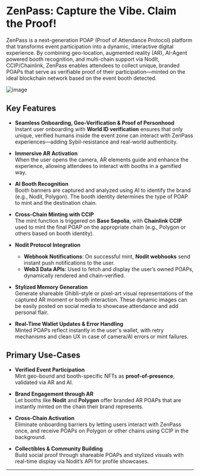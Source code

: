 # ZenPass: Capture the Vibe. Claim the Proof!

ZenPass is a next-generation POAP (Proof of Attendance Protocol) platform that transforms event participation into a dynamic, interactive digital experience. By combining geo-location, augmented reality (AR), AI-Agent powered booth recognition, and multi-chain support via NodIt, CCIP/Chainlink, ZenPass enables attendees to collect unique, branded POAPs that serve as verifiable proof of their participation—minted on the ideal blockchain network based on the event booth detected.

![image](https://github.com/user-attachments/assets/4d8194a9-5716-4ef6-ae63-def239355bcc)

## Key Features

- **Seamless Onboarding, Geo-Verification & Proof of Personhood**  
  Instant user onboarding with **World ID verification** ensures that only unique, verified humans inside the event zone can interact with ZenPass experiences—adding Sybil-resistance and real-world authenticity.

- **Immersive AR Activation**  
  When the user opens the camera, AR elements guide and enhance the experience, allowing attendees to interact with booths in a gamified way.

- **AI Booth Recognition**  
  Booth banners are captured and analyzed using AI to identify the brand (e.g., Nodit, Polygon). The booth identity determines the type of POAP to mint and the destination chain.

- **Cross-Chain Minting with CCIP**  
  The mint function is triggered on **Base Sepolia**, with **Chainlink CCIP** used to mint the final POAP on the appropriate chain (e.g., Polygon or others based on booth identity).

- **Nodit Protocol Integration**
  - **Webhook Notifications**: On successful mint, **Nodit webhooks** send instant push notifications to the user.
  - **Web3 Data APIs**: Used to fetch and display the user’s owned POAPs, dynamically rendered and chain-verified.

- **Stylized Memory Generation**  
  Generate shareable Ghibli-style or pixel-art visual representations of the captured AR moment or booth interaction. These dynamic images can be easily posted on social media to showcase attendance and add personal flair.

- **Real-Time Wallet Updates & Error Handling**  
  Minted POAPs reflect instantly in the user's wallet, with retry mechanisms and clean UX in case of camera/AI errors or mint failures.

## Primary Use-Cases

- **Verified Event Participation**  
  Mint geo-bound and booth-specific NFTs as **proof-of-presence**, validated via AR and AI.

- **Brand Engagement through AR**  
  Let booths like **Nodit** and **Polygon** offer branded AR POAPs that are instantly minted on the chain their brand represents.

- **Cross-Chain Activation**  
  Eliminate onboarding barriers by letting users interact with ZenPass once, and receive POAPs on Polygon or other chains using CCIP in the background.

- **Collectibles & Community Building**  
  Build social proof through shareable POAPs and stylized visuals with real-time display via Nodit’s API for profile showcases.

---

